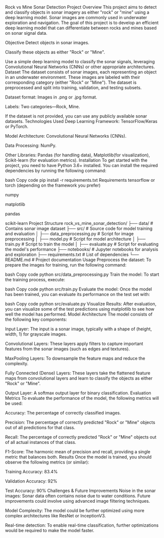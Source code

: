 Rock vs Mine Sonar Detection Project
Overview
This project aims to detect and classify objects in sonar imagery as either "rock" or "mine" using a deep learning model. Sonar images are commonly used in underwater exploration and navigation. The goal of this project is to develop an efficient deep learning model that can differentiate between rocks and mines based on sonar signal data.

Objective
Detect objects in sonar images.

Classify these objects as either "Rock" or "Mine".

Use a simple deep learning model to classify the sonar signals, leveraging Convolutional Neural Networks (CNNs) or other appropriate architectures.
Dataset
The dataset consists of sonar images, each representing an object in an underwater environment. These images are labeled with their corresponding category (either "Rock" or "Mine"). The dataset is preprocessed and split into training, validation, and testing subsets.

Dataset format: Images in .png or .jpg format.

Labels: Two categories—Rock, Mine.

If the dataset is not provided, you can use any publicly available sonar datasets.
Technologies Used
Deep Learning Framework: TensorFlow/Keras or PyTorch.

Model Architecture: Convolutional Neural Networks (CNNs).

Data Processing: NumPy.

Other Libraries: Pandas (for handling data), Matplotlib(for visualization), Scikit-learn (for evaluation metrics).
Installation
To get started with the project, you need to have Python 3.6+ installed. You can install the required dependencies by running the following command:

bash
Copy code
pip install -r requirements.txt
Requirements
tensorflow or torch (depending on the framework you prefer)

numpy

matplotlib

pandas

scikit-learn
Project Structure
rock_vs_mine_sonar_detection/
├── data/                      # Contains sonar image dataset
├── src/                       # Source code for model training and evaluation
│   ├── data_preprocessing.py  # Script for image preprocessing
│   ├── model.py               # Script for model architecture
│   ├── train.py               # Script to train the model
│   ├── evaluate.py            # Script for evaluating the model's performance
├── notebooks/                 # Jupyter notebooks for analysis and exploration
├── requirements.txt           # List of dependencies
└── README.md                  # Project documentation
Usage
Preprocess the dataset:
To prepare the images for training, run the following command:

bash
Copy code
python src/data_preprocessing.py
Train the model:
To start the training process, execute:

bash
Copy code
python src/train.py
Evaluate the model:
Once the model has been trained, you can evaluate its performance on the test set with:

bash
Copy code
python src/evaluate.py
Visualize Results:
After evaluation, you can visualize some of the test predictions using matplotlib to see how well the model has performed.
Model Architecture
The model consists of the following key components:

Input Layer: The input is a sonar image, typically with a shape of (height, width, 1) for grayscale images.

Convolutional Layers: These layers apply filters to capture important features from the sonar images (such as edges and textures).

MaxPooling Layers: To downsample the feature maps and reduce the complexity.

Fully Connected (Dense) Layers: These layers take the flattened feature maps from convolutional layers and learn to classify the objects as either "Rock" or "Mine".

Output Layer: A softmax output layer for binary classification.
Evaluation Metrics
To evaluate the performance of the model, the following metrics will be used:

Accuracy: The percentage of correctly classified images.

Precision: The percentage of correctly predicted "Rock" or "Mine" objects out of all predictions for that class.

Recall: The percentage of correctly predicted "Rock" or "Mine" objects out of all actual instances of that class.

F1-Score: The harmonic mean of precision and recall, providing a single metric that balances both.
Results
Once the model is trained, you should observe the following metrics (or similar):

Training Accuracy: 83.4%

Validation Accuracy: 92%

Test Accuracy: 90%
Challenges & Future Improvements
Noise in the sonar images: Sonar data often contains noise due to water conditions. Future improvements could involve using advanced image filtering techniques.

Model Complexity: The model could be further optimized using more complex architectures like ResNet or InceptionV3.

Real-time detection: To enable real-time classification, further optimizations would be required to make the model faster.

